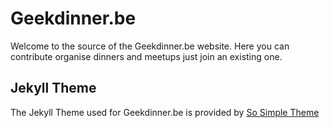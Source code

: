 # Geekdinner.be 

Welcome to the source of the Geekdinner.be website. Here you can contribute organise dinners and meetups just join an existing one.

    


## Jekyll Theme

The Jekyll Theme used for Geekdinner.be is provided by [So Simple Theme](https://github.com/mmistakes/so-simple-theme/)
